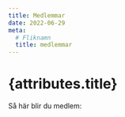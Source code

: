 ```yaml
---
title: Medlemmar
date: 2022-06-29
meta:
  # Fliknamn
  title: medlemmar
---
```


# {attributes.title}

Så här blir du medlem:
